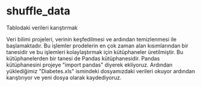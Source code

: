 # shuffle_data
Tablodaki verileri karıştırmak 

Veri bilimi projeleri, verinin keşfedilmesi ve ardından temizlenmesi ile başlamaktadır. Bu işlemler prodelerin en çok zaman alan kısımlarından bir tanesidir ve bu işlemleri kolaylaştırmak için kütüphaneler üretilmiştir. Bu kütüphanelerden bir tanesi de Pandas kütüphanesidir. Pandas kütüphanesini projeye "import pandas" diyerek ekliyoruz. Ardından yüklediğimiz "Diabetes.xls" ismindeki dosyamızdaki verileri okuyor ardından karıştırıyor  ve yeni dosya olarak kaydediyoruz. 
